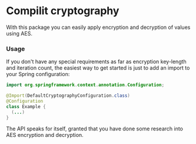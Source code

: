 # Compilit cryptography

With this package you can easily apply encryption and decryption of values using AES.

### Usage
If you don't have any special requirements as far as encryption key-length and iteration count, the easiest way to get started is just to add an import to your Spring configuration:

```java
import org.springframework.context.annotation.Configuration;

@Import(DefaultCryptographyConfiguration.class)
@Configuration
class Example {
  (...)
}
```

The API speaks for itself, granted that you have done some research into AES encryption and decryption.